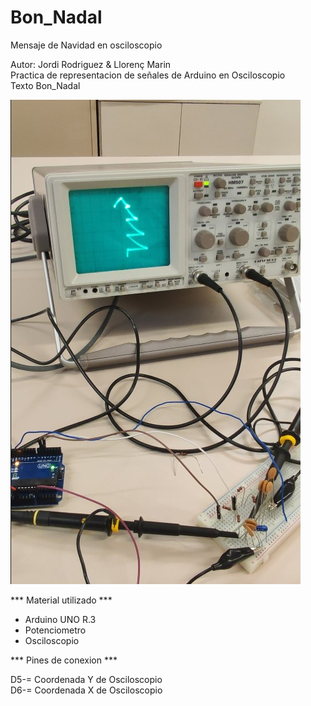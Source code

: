 # Bon_Nadal
 Mensaje de Navidad en osciloscopio

Autor: Jordi Rodriguez & Llorenç Marin  
Practica de representacion de señales de Arduino en Osciloscopio  
Texto Bon_Nadal

![Imagen conexiones](Osciloscopio.jpg)  
  
*** Material utilizado ***

- Arduino UNO R.3
- Potenciometro 
- Osciloscopio
  

*** Pines de conexion ***
  
D5-= Coordenada Y de Osciloscopio  
D6-= Coordenada X de Osciloscopio 
